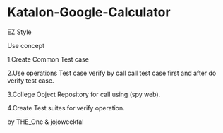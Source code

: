 # Katalon-Google-Calculator
EZ Style

Use concept

1.Create Common Test case

2.Use operations Test case verify by call call test case first and after do verify test case.

3.College Object Repository for call using (spy web).

4.Create Test suites for verify operation.

by THE_One & jojoweekfal
